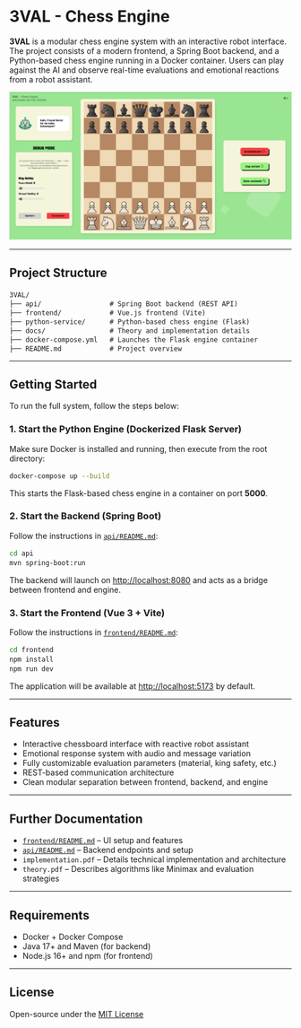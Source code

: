 # 3VAL - Chess Engine

**3VAL** is a modular chess engine system with an interactive robot interface. The project consists of a modern frontend, a Spring Boot backend, and a Python-based chess engine running in a Docker container. Users can play against the AI and observe real-time evaluations and emotional reactions from a robot assistant.


![Debug Mode](./docs/images/Screenshot-Debug-Mode.png)

---

## Project Structure

```
3VAL/
├── api/                 # Spring Boot backend (REST API)
├── frontend/            # Vue.js frontend (Vite)
├── python-service/      # Python-based chess engine (Flask)
├── docs/                # Theory and implementation details
├── docker-compose.yml   # Launches the Flask engine container
├── README.md            # Project overview
```

---

## Getting Started

To run the full system, follow the steps below:

### 1. Start the Python Engine (Dockerized Flask Server)

Make sure Docker is installed and running, then execute from the root directory:

```bash
docker-compose up --build
```

This starts the Flask-based chess engine in a container on port **5000**.

### 2. Start the Backend (Spring Boot)

Follow the instructions in [`api/README.md`](api/README.md):

```bash
cd api
mvn spring-boot:run
```

The backend will launch on [http://localhost:8080](http://localhost:8080) and acts as a bridge between frontend and engine.

### 3. Start the Frontend (Vue 3 + Vite)

Follow the instructions in [`frontend/README.md`](frontend/README.md):

```bash
cd frontend
npm install
npm run dev
```

The application will be available at [http://localhost:5173](http://localhost:5173) by default.

---

## Features

- Interactive chessboard interface with reactive robot assistant
- Emotional response system with audio and message variation
- Fully customizable evaluation parameters (material, king safety, etc.)
- REST-based communication architecture
- Clean modular separation between frontend, backend, and engine

---

## Further Documentation

- [`frontend/README.md`](frontend/README.md) – UI setup and features
- [`api/README.md`](api/README.md) – Backend endpoints and setup
- `implementation.pdf` – Details technical implementation and architecture
- `theory.pdf` – Describes algorithms like Minimax and evaluation strategies

---

## Requirements

- Docker + Docker Compose
- Java 17+ and Maven (for backend)
- Node.js 16+ and npm (for frontend)

---

## License

Open-source under the [MIT License](https://opensource.org/licenses/MIT)